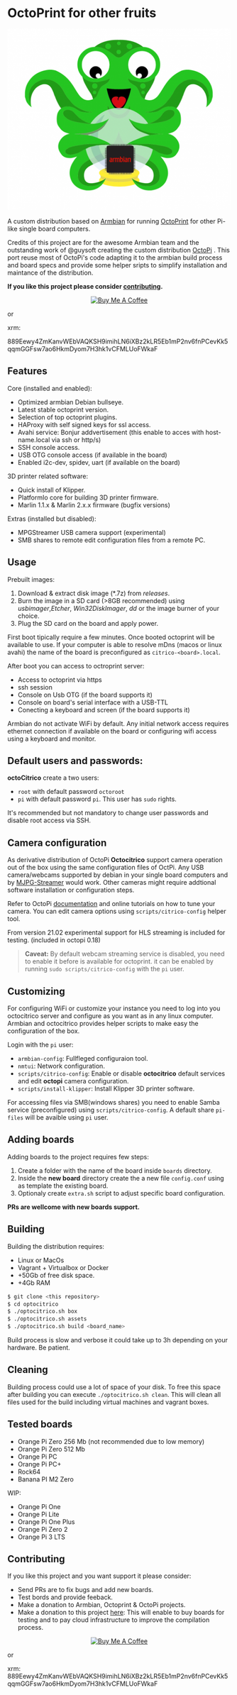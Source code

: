 # OctoPrint for other fruits
<p align="center">
  <img src="media/octocitrico.png">
</p>

A custom distribution based on [Armbian](https://www.armbian.com) for running [OctoPrint](https://octoprint.org) for other Pi-like single board computers.  

Credits of this project are for the awesome Armbian team and the outstanding work of @guysoft creating the custom distribution [OctoPi](http://github.com/guysoft/OctoPi) . This port reuse most of OctoPi's code adapting it to the armbian build process and board specs and provide some helper sripts to  simplify installation and maintance of the distribution.

**If you like this project please consider [contributing](#Contributing).**
<p align="center">
  <a href="https://www.buymeacoffee.com/boros" target="_blank"><img src="https://cdn.buymeacoffee.com/buttons/v2/default-white.png" alt="Buy Me A Coffee" style="height: 60px !important;width: 217px !important;" ></a>
</p>

or

xrm:

889Eewy4ZmKanvWEbVAQKSH9imihLN6iXBz2kLR5Eb1mP2nv6fnPCevKk5qqmGGFsw7ao6HkmDyom7H3hk1vCFMLUoFWkaF

## Features

Core (installed and enabled):
* Optimized armbian Debian bullseye.
* Latest stable octoprint version.
* Selection of top octoprint plugins.
* HAProxy with self signed keys for ssl access.
* Avahi service: Bonjur addvertisement (this enable to acces with host-name.local via ssh or http/s)
* SSH console access.
* USB OTG console access (if available in the board)
* Enabled i2c-dev, spidev, uart (if available on the board)

3D printer related software:
* Quick install of Klipper. 
* PlatformIo core for building 3D printer firmware.
* Marlin 1.1.x & Marlin 2.x.x firmware (bugfix versions)  

Extras (installed but disabled):
* MPGStreamer USB camera support (experimental)
* SMB shares to remote edit configuration files from a remote PC.


## Usage

Prebuilt images:

1. Download & extract disk image (*.7z) from *releases*.
2. Burn the image in a SD card (>8GB recommended) using *usbimager*,*Etcher*, *Win32DiskImager*, *dd* or the image burner of your choice.
3. Plug the SD card on the board and apply power.

First boot tipically require a few minutes. Once booted octoprint will be available to use. If your computer is able to resolve mDns (macos or linux avahi) the name of the board is preconfigured as ```citrico-<board>.local```.

After boot you can access to octroprint server:
- Access to octoprint via https
- ssh session
- Console on Usb OTG (if the board supports it)
- Console on board's serial interface with a USB-TTL 
- Conecting a keyboard and screen (if the board supports it)

Armbian do not activate WiFi by default. Any initial network access requires ethernet connection if available on the board or configuring wifi access using a keyboard and monitor.

## Default users and passwords:

**octoCitrico** create a two users:
- ```root``` with default password ```octoroot``` 
- ```pi``` with default password ```pi```. This user has ```sudo``` rights.

It's recommended but not mandatory to change user passwords and disable root access via SSH.

## Camera configuration
As derivative distribution of OctoPi **Octocitrico** support camera operation out of the box using the same configuration files of OctPi. Any USB camera/webcams supported by debian in your single board computers and by [MJPG-Streamer](https://github.com/jacksonliam/mjpg-streamer) would work. Other cameras might require addtional software installation or configuration steps.

Refer to OctoPi [documentation](https://community.octoprint.org/knowledge-explorer?topic=21149) and online tutorials on how to tune your camera. You can edit camera options using ```scripts/citrico-config``` helper tool.

From version 21.02 experimental support for HLS streaming is included for testing. (included in octopi 0.18)

> **Caveat:**
> By default webcam streaming service is disabled, you need to enable it before is available for octoprint.
> it can be enabled by running ``sudo scripts/citrico-config`` with the ``pi`` user. 


## Customizing
For configuring WiFi or customize your instance you need to log into you octocitrico server and configure as you want as in any linux computer. Armbian and octocitrico provides helper scripts to make easy the configuration of the box. 

Login with the ```pi``` user:

- ```armbian-config```: Fullfleged configuraion tool.
- ```nmtui```: Network configuration.
- ```scripts/citrico-config```: Enable or disable **octocitrico** default services and edit **octopi** camera configuration.
- ```scripts/install-klipper```: Install Klipper 3D printer software.

For accessing files via SMB(windows shares) you need to enable Samba service (preconfigured) using ```scripts/citrico-config```. A default share ```pi-files``` will be avaible using ```pi``` user.

## Adding boards
Adding boards to the project requires few steps:
1. Create a folder with the name of the board inside ```boards``` directory.
2. Inside the __new board__ directory create the a new file ```config.conf``` using as template the existing board.
3. Optionaly create ```extra.sh``` script to adjust specific board configuration.  

**PRs are wellcome with new boards support.**

## Building

Building the distribution requires:

- Linux or MacOs
- Vagrant + Virtualbox or Docker
- +50Gb of free disk space.
- +4Gb RAM

```bash
$ git clone <this repository>
$ cd optocitrico
$ ./optocitrico.sh box
$ ./optocitrico.sh assets
$ ./optocitrico.sh build <board_name>
```

Build process is slow and verbose it could take up to 3h depending on your hardware. Be patient.  

## Cleaning
Building process could use a lot of space of your disk. To free this space after building you can execute ```./optocitrico.sh clean```. This will clean all files used for the build including virtual machines and vagrant boxes.

## Tested boards

- Orange Pi Zero 256 Mb (not recommended due to low memory)
- Orange Pi Zero 512 Mb
- Orange Pi PC
- Orange Pi PC+
- Rock64
- Banana PI M2 Zero

WIP:

- Orange Pi One
- Orange Pi Lite
- Orange Pi One Plus
- Orange Pi Zero 2
- Orange Pi 3 LTS


## Contributing
If you like this project and you want support it please consider:

- Send PRs are to fix bugs and add new boards.
- Test bords and provide feeback.
- Make a donation to Armbian, Octoprint & OctoPi projects.
- Make a donation to this project [here](https://www.buymeacoffee.com/boros): This will enable to buy boards for testing and to pay cloud infrastructure to improve the compilation process.
<p align="center">
<a href="https://www.buymeacoffee.com/boros" target="_blank"><img src="https://cdn.buymeacoffee.com/buttons/v2/default-white.png" alt="Buy Me A Coffee" style="height: 60px !important;width: 217px !important;" ></a>
</p>

or

xrm:
889Eewy4ZmKanvWEbVAQKSH9imihLN6iXBz2kLR5Eb1mP2nv6fnPCevKk5qqmGGFsw7ao6HkmDyom7H3hk1vCFMLUoFWkaF